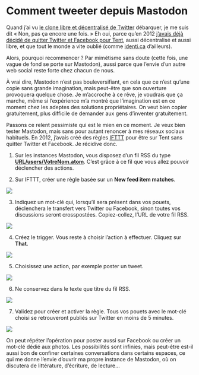 # Comment tweeter depuis Mastodon

Quand j’ai vu [le clone libre et décentralisé de Twitter](https://github.com/tootsuite/mastodon/blob/master/docs/Using-Mastodon/List-of-Mastodon-instances.md) débarquer, je me suis dit « Non, pas ça encore une fois. » Eh oui, parce qu’en 2012 [j’avais déjà décidé de quitter Twitter et Facebook pour Tent](https://tcrouzet.com/2012/10/06/quitter-twitter-et-facebook-pour-survivre/), aussi décentralisé et aussi libre, et que tout le monde a vite oublié (comme [identi.ca](https://identi.ca/) d’ailleurs).<span id="more-45187"></span>

Alors, pourquoi recommencer ? Par mimétisme sans doute (cette fois, une vague de fond se porte sur Mastodon), aussi parce que l’envie d’un autre web social reste forte chez chacun de nous.

À vrai dire, Mastodon n’est pas bouleversifiant, en cela que ce n’est qu’une copie sans grande imagination, mais peut-être que son ouverture provoquera quelque chose. Je m’accroche à ce rêve, je voudrais que ça marche, même si l’expérience m’a montré que l’imagination est en ce moment chez les adeptes des solutions propriétaires. On veut bien copier gratuitement, plus difficile de demander aux gens d’inventer gratuitement.

Passons ce relent pessimiste qui est le mien en ce moment. Je veux bien tester Mastodon, mais sans pour autant renoncer à mes réseaux sociaux habituels. En 2012, j’avais créé des règles [IFTTT](https://ifttt.com/) pour être sur Tent sans quitter Twitter et Facebook. Je récidive donc.

1. Sur les instances Mastodon, vous disposez d’un fil RSS du type [**URL/users/VotreNom.atom**](https://mamot.fr/users/tcrouzet.atom). C’est grâce à ce fil que vous allez pouvoir déclencher des actions.

2. Sur IFTTT, créer une règle basée sur un **New feed item matches**.
    

![](https://tcrouzet.com/images_tc/2017/04/mastodon1.png)

3. Indiquez un mot-clé qui, lorsqu’il sera présent dans vos pouets, déclenchera le transfert vers Twitter ou Facebook, sinon toutes vos discussions seront crosspostées. Copiez-collez, l’URL de votre fil RSS.
    

![](https://tcrouzet.com/images_tc/2017/04/mastodon2.png)

4. Créez le trigger. Vous reste à choisir l’action à effectuer. Cliquez sur **That**.
    

![](https://tcrouzet.com/images_tc/2017/04/mastodon3.png)

5. Choisissez une action, par exemple poster un tweet.
    

![](https://tcrouzet.com/images_tc/2017/04/mastodon4.png)

6. Ne conservez dans le texte que titre du fil RSS.
    

![](https://tcrouzet.com/images_tc/2017/04/mastodon5.png)

7. Validez pour créer et activer la règle. Tous vos pouets avec le mot-clé choisi se retrouveront publiés sur Twitter en moins de 5 minutes.
    

![](https://tcrouzet.com/images_tc/2017/04/mastodon6.png)

On peut répéter l’opération pour poster aussi sur Facebook ou créer un mot-clé dédié aux photos. Les possibilités sont infinies, mais peut-être est-il aussi bon de confiner certaines conversations dans certains espaces, ce qui me donne l’envie d’ouvrir ma propre instance de Mastodon, où on discutera de littérature, d’écriture, de lecture…